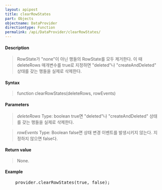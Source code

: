 ```yaml
---
layout: apipost
title: clearRowStates
part: Objects
objectname: DataProvider
directiontype: Function
permalink: /api/DataProvider/clearRowStates/
---
```



#### Description

> RowState가 "none"이 아닌 행들의 RowState를 모두 제거한다. 
> 이 때 deleteRows 매개변수를 true로 지정하면 "deleted"나 "createAndDeleted" 상태를 갖는 행들을 실제로 삭제한다.

#### Syntax

> function clearRowStates(deleteRows, rowEvents)

#### Parameters

> *deleteRows*
> Type: boolean
> true면 "deleted"나 "createAndDeleted" 상태를 갖는 행들을 실제로 삭제한다.

> *rowEvents*
> Type: Boolean
> false면 상태 변경 이벤트를 발생시키지 않는다. 지정하지 않으면 false다.

#### Return value

> None.

#### Example

<pre>
    provider.clearRowStates(true, false);
</pre>
